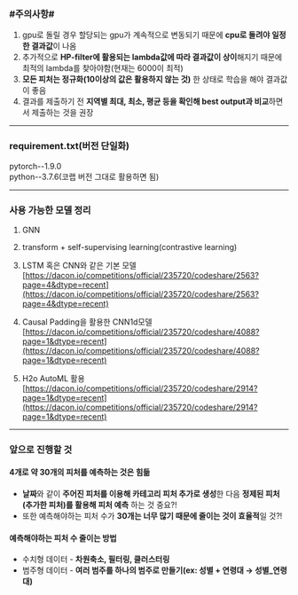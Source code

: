 ### #주의사항#

1. gpu로 돌릴 경우 할당되는 gpu가 계속적으로 변동되기 때문에 **cpu로 돌려야 일정한 결과값**이 나옴
2. 추가적으로 **HP-filter에 활용되는 lambda값에 따라 결과값이 상이**해지기 때문에 최적의 lambda를 찾아야함(현재는 6000이 최적)
3. **모든 피처는 정규화(10이상의 값은 활용하지 않는 것)** 한 상태로 학습을 해야 결과값이 좋음
4. 결과를 제출하기 전 **지역별 최대, 최소, 평균 등을 확인해 best output과 비교**하면서 제출하는 것을 권장

---

### requirement.txt(버전 단일화)

pytorch--1.9.0\
python--3.7.6(코랩 버전 그대로 활용하면 됨)

---

### 사용 가능한 모델 정리

1. GNN
2. transform + self-supervising learning(contrastive learning)
3. LSTM 혹은 CNN와 같은 기본 모델
[https://dacon.io/competitions/official/235720/codeshare/2563?page=4&dtype=recent](https://dacon.io/competitions/official/235720/codeshare/2563?page=4&dtype=recent)
4. Causal Padding을 활용한 CNN1d모델
    [https://dacon.io/competitions/official/235720/codeshare/4088?page=1&dtype=recent](https://dacon.io/competitions/official/235720/codeshare/4088?page=1&dtype=recent)
    
5. H2o AutoML 활용
[https://dacon.io/competitions/official/235720/codeshare/2914?page=1&dtype=recent](https://dacon.io/competitions/official/235720/codeshare/2914?page=1&dtype=recent)

---

### 앞으로 진행할 것
#### 4개로 약 30개의 피처를 예측하는 것은 힘듦

- **날짜**와 같이 **주어진 피처를 이용해 카테고리 피처 추가로 생성**한 다음 **정제된 피처(추가한 피처)를 활용해 피처 예측** 하는 것 중요?!
- 또한 예측해야하는 피처 수가 **30개는 너무 많기 때문에 줄이는 것이 효율적**일 것?!

#### 예측해야하는 피처 수 줄이는 방법

- 수치형 데이터 - **차원축소, 필터링, 클러스터링**
- 범주형 데이터 - **여러 범주를 하나의 범주로 만들기(ex: 성별 + 연령대 → 성별_연령대)**
